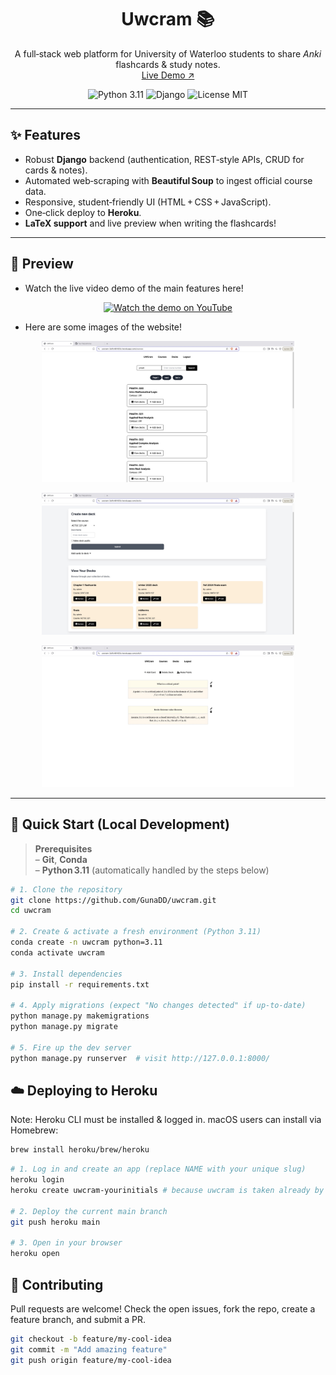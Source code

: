 <h1 align="center">Uwcram 📚</h1>
<p align="center">
  A full‑stack web platform for University of Waterloo students to share <em>Anki</em> flashcards & study notes.<br>
  <a href="https://uwcram-3a1fc46f433c.herokuapp.com/">Live&nbsp;Demo&nbsp;↗︎</a>
</p>

<div align="center">
  <img alt="Python 3.11" src="https://img.shields.io/badge/python-3.11-blue">
  <img alt="Django" src="https://img.shields.io/badge/django-5.x-%23092E20">
  <img alt="License MIT" src="https://img.shields.io/badge/license-MIT-green">
</div>

---

## ✨ Features
- Robust **Django** backend (authentication, REST‑style APIs, CRUD for cards & notes).
- Automated web‑scraping with **Beautiful Soup** to ingest official course data.
- Responsive, student‑friendly UI (HTML + CSS + JavaScript).
- One‑click deploy to **Heroku**.
- **LaTeX support** and live preview when writing the flashcards!

---


## 📸 Preview

- Watch the live video demo of the main features here!

<p align="center">
  <a href="https://www.youtube.com/watch?v=A2U0cy3yJAU" target="_blank">
    <img src="https://img.youtube.com/vi/A2U0cy3yJAU/maxresdefault.jpg" 
         alt="Watch the demo on YouTube" width="750">
  </a>
</p>

- Here are some images of the website!

<p align="center">
  <img src="docs/courses.jpg" width="80%" alt="Course view">
</p>

<p align="center">
  <img src="docs/create_deck.jpg" width="80%" alt="Create deck">
</p>

<p align="center">
  <img src="docs/edit_deck.jpg" width="80%" alt="Edit Deck">
</p>



---

## 🚀 Quick Start (Local Development)

> **Prerequisites**  
> – **Git**, **Conda**  
> – **Python 3.11** (automatically handled by the steps below)  

```bash
# 1. Clone the repository
git clone https://github.com/GunaDD/uwcram.git
cd uwcram

# 2. Create & activate a fresh environment (Python 3.11)
conda create -n uwcram python=3.11
conda activate uwcram

# 3. Install dependencies
pip install -r requirements.txt

# 4. Apply migrations (expect "No changes detected" if up‑to‑date)
python manage.py makemigrations
python manage.py migrate

# 5. Fire up the dev server
python manage.py runserver  # visit http://127.0.0.1:8000/
```

## ☁️ Deploying to Heroku

Note: Heroku CLI must be installed & logged in.
macOS users can install via Homebrew:
```bash
brew install heroku/brew/heroku
```

```bash
# 1. Log in and create an app (replace NAME with your unique slug)
heroku login
heroku create uwcram-yourinitials # because uwcram is taken already by the current live demo

# 2. Deploy the current main branch
git push heroku main

# 3. Open in your browser 
heroku open
```


## 🤝 Contributing

Pull requests are welcome! Check the open issues, fork the repo, create a feature branch, and submit a PR.

```bash
git checkout -b feature/my-cool-idea
git commit -m "Add amazing feature"
git push origin feature/my-cool-idea
```
